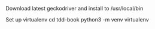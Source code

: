 Download latest geckodriver and install to /usr/local/bin

Set up virtualenv
cd tdd-book
python3 -m venv virtualenv


